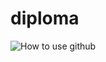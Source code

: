 # diploma
 
![How to use github](https://sun9-24.userapi.com/c858336/v858336318/1c88b6/QbP9QzmEOaA.jpg)
